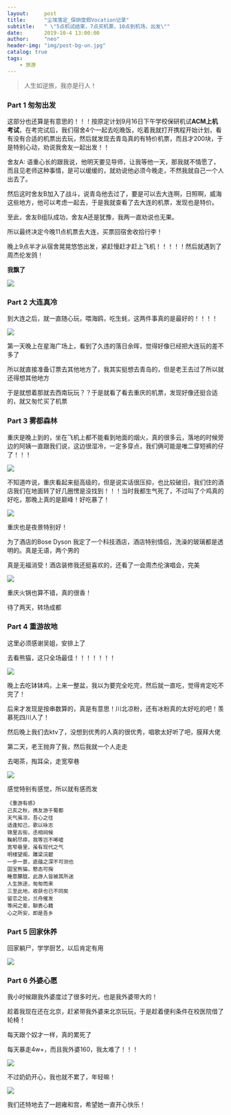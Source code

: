 ```yaml
---
layout:     post
title:      "尘埃落定_保研度假Vocation记录"
subtitle:   " \"5点机试结束，7点买机票，10点到机场，出发\""
date:       2019-10-4 13:00:00
author:     "neo"
header-img: "img/post-bg-un.jpg"
catalog: true
tags:
    - 旅游
---
```


> 人生如逆旅，我亦是行人！

### Part 1 匆匆出发

 这部分也还算是有意思的！！！按原定计划9月16日下午学校保研机试**ACM上机考试**，在考完试后，我们宿舍4个一起去吃晚饭，吃着我就打开携程开始计划，看有没有合适的机票出去玩，然后就发现去青岛真的有特价机票，而且才200块，于是特别心动，劝说我舍友一起出发！！

舍友A: 语重心长的跟我说，他明天要见导师，让我等他一天，那我就不情愿了，而且见老师这种事情，是可以缓缓的，就劝说他必须今晚走，不然我就自己一个人出去了。

然后这时舍友B加入了战斗，说青岛他去过了，要是可以去大连啊，日照啊，威海这些地方，他可以考虑一起去，于是我就查看了去大连的机票，发现也是特价。

至此，舍友B组队成功，舍友A还是犹豫，我两一直劝说也无果。

所以最终决定今晚11点机票去大连，买票回宿舍收拾行李！

晚上9点半才从宿舍晃晃悠悠出发，紧赶慢赶才赶上飞机！！！！！然后就遇到了周杰伦发鸽！

**我飘了**

![](https://neoyanghc-picture.oss-cn-beijing.aliyuncs.com/99330a8389e9aa6a8595cdbfea260d5.jpg)

### Part 2 大连真冷

到大连之后，就一直随心玩，喂海鸥，吃生蚝，这两件事真的是最好的！！！！

![](https://neoyanghc-picture.oss-cn-beijing.aliyuncs.com/ebb0fad57abc34367b276b59ee403f8.jpg)

第一天晚上在星海广场上，看到了久违的落日余晖，觉得好像已经把大连玩的差不多了

所以就直接准备订票去其他地方了，我其实挺想去青岛的，但是老王去过了所以就还得想其他地方

于是就想着那就去西南玩玩？？于是就看了看去重庆的机票，发现好像还挺合适的，就又匆忙买了机票

### Part 3 雾都森林

重庆是晚上到的，坐在飞机上都不能看到地面的烟火，真的很多云，落地的时候旁边的阿姨一直跟我们说，这边很湿冷，一定多穿点，我们俩可能是唯二穿短裤的仔了！！！

![](https://neoyanghc-picture.oss-cn-beijing.aliyuncs.com/d51c4732e12a2788207d879267bc7ea.jpg)

不知道咋说，重庆看起来挺高级的，但是说实话很压抑，也比较破旧，我们住的酒店我们在地面转了好几圈愣是没找到！！！当时我都生气死了，不过叫了个鸡真的好吃，那晚上真的是巅峰！好吃暴了！

![](https://neoyanghc-picture.oss-cn-beijing.aliyuncs.com/e447090ee2a53e7238d7d04a628c439.jpg)

重庆也是夜景特别好！

为了酒店的Bose Dyson 我定了一个科技酒店，酒店特别情侣，洗澡的玻璃都是透明的。真是无语，两个男的

真是无福消受！酒店装修我还挺喜欢的，还看了一会周杰伦演唱会，完美

![](https://neoyanghc-picture.oss-cn-beijing.aliyuncs.com/8e4fb377c84661142856a0149efcd1c.jpg)

重庆火锅也算不错，真的很香！

待了两天，转场成都

### Part 4 重游故地

这里必须感谢吴姐，安排上了

去看熊猫，这只全场最佳！！！！！！！

![](https://neoyanghc-picture.oss-cn-beijing.aliyuncs.com/708cac8b93289ffd2b1a3a3638057f9.jpg)

晚上去吃钵钵鸡，上来一整盆，我以为要完全吃完，然后就一直吃，觉得肯定吃不完了！

后来才发现是按串数算的，真是有意思！川北凉粉，还有冰粉真的太好吃的吧！羡慕死四川人了！

然后晚上我们去ktv了，没想到优秀的人真的很优秀，唱歌太好听了吧，膜拜大佬

第二天，老王抛弃了我，然后我就一个人走走

去喝茶，掏耳朵，走宽窄巷

![](https://neoyanghc-picture.oss-cn-beijing.aliyuncs.com/ada92953ecb9643043e0668bb0621c7.jpg)

感觉特别有感觉，所以就有感而发

```
《重游有感》
己亥之秋，携友游于蜀都
天气虽凉，吾心之往
适逢知己，歌以咏志
锦里古街，丞相祠候
鞠躬尽瘁，我等岂不唏嘘
宽窄巷里，虽有现代之气
明楼望阁，雕梁浣碧
一步一景，底蕴之深不可测也
国宝熊猫，憨态可掬
睡意朦胧，此游人皆被其所迷
人生旅途，匆匆而来
三至此地，收获也已不同矣
留恋之处，兰舟催发
等闲之辈，聊表心籍
心之所安，即是吾乡
```

### Part 5 回家休养

回家躺尸，学学厨艺，以后肯定有用

![](https://neoyanghc-picture.oss-cn-beijing.aliyuncs.com/3a1399deba55ac0416d5c19b253cd16.jpg)

### Part 6 外婆心愿

我小时候跟我外婆度过了很多时光，也是我外婆带大的！

趁着我现在还在北京，赶紧带我外婆来北京玩玩，于是趁着便利条件在校医院借了轮椅！

每天跟个奴才一样，真的累死了

每天暴走4w+，而且我外婆160，我太难了！！！

![](https://neoyanghc-picture.oss-cn-beijing.aliyuncs.com/dc14c90639574b4cd506a7e2abea810.jpg)

不过奶奶开心，我也就不累了，年轻嘛！

![](https://neoyanghc-picture.oss-cn-beijing.aliyuncs.com/b7cda6f4d6eb0091a55fbda5afa454e.jpg)

我们还特地去了一趟雍和宫，希望她一直开心快乐！